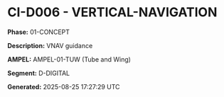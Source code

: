 # CI-D006 - VERTICAL-NAVIGATION

**Phase:** 01-CONCEPT

**Description:** VNAV guidance

**AMPEL:** AMPEL-01-TUW (Tube and Wing)

**Segment:** D-DIGITAL

**Generated:** 2025-08-25 17:27:29 UTC
